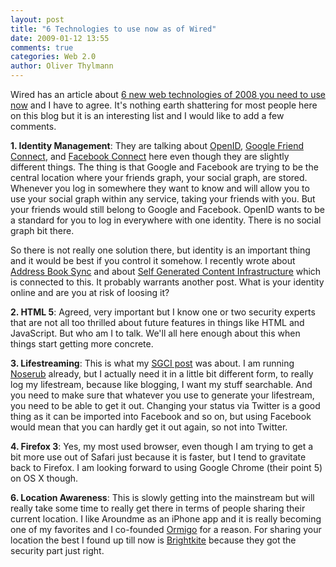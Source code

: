 ```yaml
---
layout: post
title: "6 Technologies to use now as of Wired"
date: 2009-01-12 13:55
comments: true
categories: Web 2.0
author: Oliver Thylmann
---
```








Wired has an article about [6 new web technologies of 2008 you need to use now](http://www.wired.com/software/webservices/news/2008/12/YE8_web) and I have to agree. It's nothing earth shattering for most people here on this blog but it is an interesting list and I would like to add a few comments. 

**1. Identity Management**: They are talking about [OpenID](http://openid.net/what/), [Google Friend Connect](http://www.google.com/friendconnect/), and [Facebook Connect](http://developers.facebook.com/connect.php) here even though they are slightly different things. The thing is that Google and Facebook are trying to be the central location where your friends graph, your social graph, are stored. Whenever you log in somewhere they want to know and will allow you to use your social graph within any service, taking your friends with you. But your friends would still belong to Google and Facebook. OpenID wants to be a standard for you to log in everywhere with one identity. There is no social graph bit there. 

So there is not really one solution there, but identity is an important thing and it would be best if you control it somehow. I recently wrote about [Address Book Sync](http://blog.thylmann.net/2009/01/11/getting-that-damn-address-book-in-sync/) and about [Self Generated Content Infrastructure](http://blog.thylmann.net/2008/12/28/self-generated-content-infrastructure/) which is connected to this. It probably warrants another post. What is your identity online and are you at risk of loosing it?

**2. HTML 5**: Agreed, very important but I know one or two security experts that are not all too thrilled about future features in things like HTML and JavaScript. But who am I to talk. We'll all here enough about this when things start getting more concrete. 

**3. Lifestreaming**: This is what my [SGCI post](http://blog.thylmann.net/2008/12/28/self-generated-content-infrastructure/) was about. I am running [Noserub](http://noserub.com/) already, but I actually need it in a little bit different form, to really log my lifestream, because like blogging, I want my stuff searchable. And you need to make sure that whatever you use to generate your lifestream, you need to be able to get it out. Changing your status via Twitter is a good thing as it can be imported into Facebook and so on, but using Facebook would mean that you can hardly get it out again, so not into Twitter.

**4. Firefox 3**: Yes, my most used browser, even though I am trying to get a bit more use out of Safari just because it is faster, but I tend to gravitate back to Firefox. I am looking forward to using Google Chrome (their point 5) on OS X though.

**6. Location Awareness**: This is slowly getting into the mainstream but will really take some time to really get there in terms of people sharing their current location. I like Aroundme as an iPhone app and it is really becoming one of my favorites and I co-founded [Ormigo](https://ormigo.com/) for a reason. For sharing your location the best I found up till now is [Brightkite](http://brightkite.com/) because they got the security part just right.



